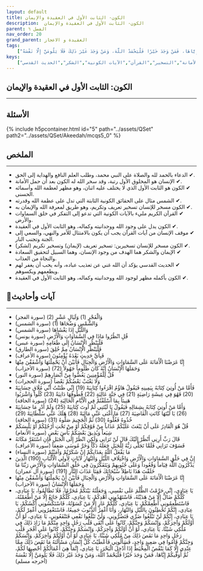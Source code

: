```yaml
---
layout: default
title: الكون- الثابت الأول في العقيدة والإيمان
description:  الكون- الثابت الأول في العقيدة والإيمان
parent: الفصل ٦
nav_order: 20
grand_parent: العقيدة و الاعجاز
tags: 
    ["وَالْفَجْرِ (1) وَلَيَالٍ عَشْرٍ (2)","وَالشَّمْسِ وَضُحَاهَا (1)","وَاللَّيْلِ إِذَا يَغْشَاهَا","قُلِ انْظُرُوا مَاذَا فِي السَّمَاوَاتِ وَالْأَرْضِ","فَلْيَنْظُرِ الْإِنْسَانُ إِلَى طَعَامِهِ","فَلْيَنْظُرِ الْإِنْسَانُ مِمَّ خُلِقَ","فَبِأَيِّ حَدِيثٍ بَعْدَهُ يُؤْمِنُونَ","إِنَّا عَرَضْنَا الْأَمَانَةَ عَلَى السَّمَاوَاتِ وَالْأَرْضِ وَالْجِبَالِ فَأَبَيْنَ أَنْ يَحْمِلْنَهَا وَأَشْفَقْنَ مِنْهَا وَحَمَلَهَا الْإِنْسَانُ إِنَّهُ كَانَ ظَلُوماً جَهُولاً (72)","قُلْ لِلْمُؤْمِنِينَ يَغُضُّوا مِنْ أَبْصَارِهِمْ","وَلَا يَغْتَبْ بَعْضُكُمْ بَعْضاً","فَأَمَّا مَنْ أُوتِيَ كِتَابَهُ بِيَمِينِهِ فَيَقُولُ هَاؤُمُ اقْرَءُوا كِتَابِيَهْ (19) إِنِّي ظَنَنْتُ أَنِّي مُلَاقٍ حِسَابِيَهْ (20) فَهُوَ فِي عِيشَةٍ رَاضِيَةٍ (21) فِي جَنَّةٍ عَالِيَةٍ (22) قُطُوفُهَا دَانِيَةٌ (23) كُلُوا وَاشْرَبُوا هَنِيئاً بِمَا أَسْلَفْتُمْ فِي الْأَيَّامِ الْخَالِيَةِ (24)","وَأَمَّا مَنْ أُوتِيَ كِتَابَهُ بِشِمَالِهِ فَيَقُولُ يَا لَيْتَنِي لَمْ أُوتَ كِتَابِيَهْ (25) وَلَمْ أَدْرِ مَا حِسَابِيَهْ (26) يَا لَيْتَهَا كَانَتِ الْقَاضِيَةَ (27) مَا أَغْنَى عَنِّي مَالِيَهْ (28) هَلَكَ عَنِّي سُلْطَانِيَهْ (29) خُذُوهُ فَغُلُّوهُ (30) ثُمَّ الْجَحِيمَ صَلُّوهُ (31)","قُلْ هُوَ الْقَادِرُ عَلَى أَنْ يَبْعَثَ عَلَيْكُمْ عَذَاباً مِنْ فَوْقِكُمْ أَوْ مِنْ تَحْتِ أَرْجُلِكُمْ أَوْ يَلْبِسَكُمْ شِيَعاً وَيُذِيقَ بَعْضَكُمْ بَأْسَ بَعْضٍ","قَالَ رَبِّ أَرِنِي أَنْظُرْ إِلَيْكَ قَالَ لَنْ تَرَانِي وَلَكِنِ انْظُرْ إِلَى الْجَبَلِ فَإِنِ اسْتَقَرَّ مَكَانَهُ فَسَوْفَ تَرَانِي فَلَمَّا تَجَلَّى رَبُّهُ لِلْجَبَلِ جَعَلَهُ دَكّاً وَخَرَّ مُوسَى صَعِقاً","مَا يَفْعَلُ اللَّهُ بِعَذَابِكُمْ إِنْ شَكَرْتُمْ وَآمَنْتُمْ","إِنَّ فِي خَلْقِ السَّمَاوَاتِ وَالْأَرْضِ وَاخْتِلَافِ اللَّيْلِ وَالنَّهَارِ لَآيَاتٍ لِأُولِي الْأَلْبَابِ (190) الَّذِينَ يَذْكُرُونَ اللَّهَ قِيَاماً وَقُعُوداً وَعَلَى جُنُوبِهِمْ وَيَتَفَكَّرُونَ فِي خَلْقِ السَّمَاوَاتِ وَالْأَرْضِ رَبَّنَا مَا خَلَقْتَ هَذَا بَاطِلاً سُبْحَانَكَ فَقِنَا عَذَابَ النَّارِ (191)","إِنَّا عَرَضْنَا الْأَمَانَةَ عَلَى السَّمَاوَاتِ وَالْأَرْضِ وَالْجِبَالِ فَأَبَيْنَ أَنْ يَحْمِلْنَهَا وَأَشْفَقْنَ مِنْهَا وَحَمَلَهَا الْإِنْسَانُ","يَا عِبَادِي، إِنِّي حَرَّمْتُ الظُّلْمَ عَلَى نَفْسِي، وَجَعَلْتُهُ بَيْنَكُمْ مُحَرَّمًا، فَلَا تَظَالَمُوا، يَا عِبَادِي، كُلُّكُمْ ضَالٌّ إِلَّا مَنْ هَدَيْتُهُ، فَاسْتَهْدُونِي أَهْدِكُمْ، يَا عِبَادِي، كُلُّكُمْ جَائِعٌ إِلَّا مَنْ أَطْعَمْتُهُ، فَاسْتَطْعِمُونِي أُطْعِمْكُمْ، يَا عِبَادِي، كُلُّكُمْ عَارٍ إِلَّا مَنْ كَسَوْتُهُ، فَاسْتَكْسُونِي أَكْسُكُمْ، يَا عِبَادِي، إِنَّكُمْ تُخْطِئُونَ بِاللَّيْلِ وَالنَّهَارِ، وَأَنَا أَغْفِرُ الذُّنُوبَ جَمِيعًا، فَاسْتَغْفِرُونِي أَغْفِرْ لَكُمْ، يَا عِبَادِي، إِنَّكُمْ لَنْ تَبْلُغُوا ضَرِّي فَتَضُرُّونِي، وَلَنْ تَبْلُغُوا نَفْعِي فَتَنْفَعُونِي، يَا عِبَادِي، لَوْ أَنَّ أَوَّلَكُمْ وَآخِرَكُمْ، وَإِنْسَكُمْ وَجِنَّكُمْ، كَانُوا عَلَى أَتْقَى قَلْبِ رَجُلٍ وَاحِدٍ مِنْكُمْ مَا زَادَ ذَلِكَ فِي مُلْكِي شَيْئًا، يَا عِبَادِي، لَوْ أَنَّ أَوَّلَكُمْ وَآخِرَكُمْ، وَإِنْسَكُمْ وَجِنَّكُمْ، كَانُوا عَلَى أَفْجَرِ قَلْبِ رَجُلٍ وَاحِدٍ مَا نَقَصَ ذَلِكَ مِنْ مُلْكِي شَيْئًا، يَا عِبَادِي لَوْ أَنَّ أَوَّلَكُمْ وَآخِرَكُمْ، وَإِنْسَكُمْ وَجِنَّكُمْ قَامُوا فِي صَعِيدٍ وَاحِدٍ، فَسَأَلُونِي فَأَعْطَيْتُ كُلَّ إِنْسَانٍ مَسْأَلَتَهُ مَا نَقَصَ ذَلِكَ مِمَّا عِنْدِي إِلَّا كَمَا يَنْقُصُ الْمِخْيَطُ إِذَا أُدْخِلَ الْبَحْرَ، يَا عِبَادِي، إِنَّمَا هِيَ أَعْمَالُكُمْ أُحْصِيهَا لَكُمْ، ثُمَّ أُوَفِّيكُمْ إِيَّاهَا، فَمَنْ وَجَدَ خَيْرًا فَلْيَحْمَدْ اللَّهَ، وَمَنْ وَجَدَ غَيْرَ ذَلِكَ فَلَا يَلُومَنَّ إِلَّا نَفْسَهُ"]
keys:
    ["الكون","الإيمان","التفكر","الشمس","الأمانة","التسخير","القرآن","الآيات الكونية","الشكر","الحديث القدسي"]
---
```

## ‏الكون: الثابت الأول في العقيدة والإيمان
***
## الأسئلة 
{% include h5pcontainer.html id="5" path="../assets/QSet" path2="../assets/QSet/Akeedah/mcqs5_0" %}
## الملخص
***
- ‏✔ الدعاء بالحمد لله والصلاة على النبي محمد، وطلب العلم النافع والهداية إلى الحق. 
- ‏✔ الإنسان هو المخلوق الأول رتبة، وقد سخر الله له الكون بعد أن حمل الأمانة. 
- ‏✔ الكون هو الثابت الأول الذي لا يختلف عليه اثنان، وهو مظهر لعظمة الله وأسمائه الحسنى. 
- ‏✔ الشمس مثال على الحقائق الكونية الثابتة التي تدل على عظمة الله وقدرته. 
- ‏✔ الكون مسخر للإنسان تسخير تعريف وتكريم، وهو طريق لمعرفة الله والإيمان به. 
- ‏✔ القرآن الكريم مليء بالآيات الكونية التي تدعو إلى التفكر في خلق السماوات والأرض. 
- ‏✔ الكون يدل على وجود الله ووحدانيته وكماله، وهو الثابت الأول في العقيدة. 
- ‏✔ موقف الإنسان من آيات القرآن يجب أن يكون بالامتثال للأمر والنهي، والسعي إلى الجنة وتجنب النار. 
- ‏✔ الكون مسخر للإنسان تسخيرين: تسخير تعريف (لإيمان) وتسخير تكريم (لشكر). 
- ‏✔ الإيمان والشكر هما الهدف من وجود الإنسان، وهما السبيل لتحقيق السعادة والنجاة من العذاب. 
- ‏✔ الحديث القدسي يؤكد أن الله غني عن تعذيب عباده، وأنه يحب أن يغفر لهم ويطعمهم ويكسوهم. 
- ‏✔ الكون بأكمله مظهر لوجود الله ووحدانيته وكماله، وهو الثابت الأول في العقيدة. 

## 📜آيات وأحاديث
***
- ‏وَالْفَجْرِ (1) وَلَيَالٍ عَشْرٍ (2) (سورة الفجر)
- ‏وَالشَّمْسِ وَضُحَاهَا (1) (سورة الشمس)
- ‏وَاللَّيْلِ إِذَا يَغْشَاهَا (سورة الشمس)
- ‏قُلِ انْظُرُوا مَاذَا فِي السَّمَاوَاتِ وَالْأَرْضِ (سورة يونس)
- ‏فَلْيَنْظُرِ الْإِنْسَانُ إِلَى طَعَامِهِ (سورة عبس)
- ‏فَلْيَنْظُرِ الْإِنْسَانُ مِمَّ خُلِقَ (سورة الطارق)
- ‏فَبِأَيِّ حَدِيثٍ بَعْدَهُ يُؤْمِنُونَ (سورة الأعراف)
- ‏إِنَّا عَرَضْنَا الْأَمَانَةَ عَلَى السَّمَاوَاتِ وَالْأَرْضِ وَالْجِبَالِ فَأَبَيْنَ أَنْ يَحْمِلْنَهَا وَأَشْفَقْنَ مِنْهَا وَحَمَلَهَا الْإِنْسَانُ إِنَّهُ كَانَ ظَلُوماً جَهُولاً (72) (سورة الأحزاب)
- ‏قُلْ لِلْمُؤْمِنِينَ يَغُضُّوا مِنْ أَبْصَارِهِمْ (سورة النور)
- ‏وَلَا يَغْتَبْ بَعْضُكُمْ بَعْضاً (سورة الحجرات)
- ‏فَأَمَّا مَنْ أُوتِيَ كِتَابَهُ بِيَمِينِهِ فَيَقُولُ هَاؤُمُ اقْرَءُوا كِتَابِيَهْ (19) إِنِّي ظَنَنْتُ أَنِّي مُلَاقٍ حِسَابِيَهْ (20) فَهُوَ فِي عِيشَةٍ رَاضِيَةٍ (21) فِي جَنَّةٍ عَالِيَةٍ (22) قُطُوفُهَا دَانِيَةٌ (23) كُلُوا وَاشْرَبُوا هَنِيئاً بِمَا أَسْلَفْتُمْ فِي الْأَيَّامِ الْخَالِيَةِ (24) (سورة الحاقة)
- ‏وَأَمَّا مَنْ أُوتِيَ كِتَابَهُ بِشِمَالِهِ فَيَقُولُ يَا لَيْتَنِي لَمْ أُوتَ كِتَابِيَهْ (25) وَلَمْ أَدْرِ مَا حِسَابِيَهْ (26) يَا لَيْتَهَا كَانَتِ الْقَاضِيَةَ (27) مَا أَغْنَى عَنِّي مَالِيَهْ (28) هَلَكَ عَنِّي سُلْطَانِيَهْ (29) خُذُوهُ فَغُلُّوهُ (30) ثُمَّ الْجَحِيمَ صَلُّوهُ (31) (سورة الحاقة)
- ‏قُلْ هُوَ الْقَادِرُ عَلَى أَنْ يَبْعَثَ عَلَيْكُمْ عَذَاباً مِنْ فَوْقِكُمْ أَوْ مِنْ تَحْتِ أَرْجُلِكُمْ أَوْ يَلْبِسَكُمْ شِيَعاً وَيُذِيقَ بَعْضَكُمْ بَأْسَ بَعْضٍ (سورة الأنعام)
- ‏قَالَ رَبِّ أَرِنِي أَنْظُرْ إِلَيْكَ قَالَ لَنْ تَرَانِي وَلَكِنِ انْظُرْ إِلَى الْجَبَلِ فَإِنِ اسْتَقَرَّ مَكَانَهُ فَسَوْفَ تَرَانِي فَلَمَّا تَجَلَّى رَبُّهُ لِلْجَبَلِ جَعَلَهُ دَكّاً وَخَرَّ مُوسَى صَعِقاً (سورة الأعراف)
- ‏مَا يَفْعَلُ اللَّهُ بِعَذَابِكُمْ إِنْ شَكَرْتُمْ وَآمَنْتُمْ (سورة النساء)
- ‏إِنَّ فِي خَلْقِ السَّمَاوَاتِ وَالْأَرْضِ وَاخْتِلَافِ اللَّيْلِ وَالنَّهَارِ لَآيَاتٍ لِأُولِي الْأَلْبَابِ (190) الَّذِينَ يَذْكُرُونَ اللَّهَ قِيَاماً وَقُعُوداً وَعَلَى جُنُوبِهِمْ وَيَتَفَكَّرُونَ فِي خَلْقِ السَّمَاوَاتِ وَالْأَرْضِ رَبَّنَا مَا خَلَقْتَ هَذَا بَاطِلاً سُبْحَانَكَ فَقِنَا عَذَابَ النَّارِ (191) (سورة آل عمران)
- ‏إِنَّا عَرَضْنَا الْأَمَانَةَ عَلَى السَّمَاوَاتِ وَالْأَرْضِ وَالْجِبَالِ فَأَبَيْنَ أَنْ يَحْمِلْنَهَا وَأَشْفَقْنَ مِنْهَا وَحَمَلَهَا الْإِنْسَانُ (سورة الأحزاب)
- ‏يَا عِبَادِي، إِنِّي حَرَّمْتُ الظُّلْمَ عَلَى نَفْسِي، وَجَعَلْتُهُ بَيْنَكُمْ مُحَرَّمًا، فَلَا تَظَالَمُوا، يَا عِبَادِي، كُلُّكُمْ ضَالٌّ إِلَّا مَنْ هَدَيْتُهُ، فَاسْتَهْدُونِي أَهْدِكُمْ، يَا عِبَادِي، كُلُّكُمْ جَائِعٌ إِلَّا مَنْ أَطْعَمْتُهُ، فَاسْتَطْعِمُونِي أُطْعِمْكُمْ، يَا عِبَادِي، كُلُّكُمْ عَارٍ إِلَّا مَنْ كَسَوْتُهُ، فَاسْتَكْسُونِي أَكْسُكُمْ، يَا عِبَادِي، إِنَّكُمْ تُخْطِئُونَ بِاللَّيْلِ وَالنَّهَارِ، وَأَنَا أَغْفِرُ الذُّنُوبَ جَمِيعًا، فَاسْتَغْفِرُونِي أَغْفِرْ لَكُمْ، يَا عِبَادِي، إِنَّكُمْ لَنْ تَبْلُغُوا ضَرِّي فَتَضُرُّونِي، وَلَنْ تَبْلُغُوا نَفْعِي فَتَنْفَعُونِي، يَا عِبَادِي، لَوْ أَنَّ أَوَّلَكُمْ وَآخِرَكُمْ، وَإِنْسَكُمْ وَجِنَّكُمْ، كَانُوا عَلَى أَتْقَى قَلْبِ رَجُلٍ وَاحِدٍ مِنْكُمْ مَا زَادَ ذَلِكَ فِي مُلْكِي شَيْئًا، يَا عِبَادِي، لَوْ أَنَّ أَوَّلَكُمْ وَآخِرَكُمْ، وَإِنْسَكُمْ وَجِنَّكُمْ، كَانُوا عَلَى أَفْجَرِ قَلْبِ رَجُلٍ وَاحِدٍ مَا نَقَصَ ذَلِكَ مِنْ مُلْكِي شَيْئًا، يَا عِبَادِي لَوْ أَنَّ أَوَّلَكُمْ وَآخِرَكُمْ، وَإِنْسَكُمْ وَجِنَّكُمْ قَامُوا فِي صَعِيدٍ وَاحِدٍ، فَسَأَلُونِي فَأَعْطَيْتُ كُلَّ إِنْسَانٍ مَسْأَلَتَهُ مَا نَقَصَ ذَلِكَ مِمَّا عِنْدِي إِلَّا كَمَا يَنْقُصُ الْمِخْيَطُ إِذَا أُدْخِلَ الْبَحْرَ، يَا عِبَادِي، إِنَّمَا هِيَ أَعْمَالُكُمْ أُحْصِيهَا لَكُمْ، ثُمَّ أُوَفِّيكُمْ إِيَّاهَا، فَمَنْ وَجَدَ خَيْرًا فَلْيَحْمَدْ اللَّهَ، وَمَنْ وَجَدَ غَيْرَ ذَلِكَ فَلَا يَلُومَنَّ إِلَّا نَفْسَهُ (أخرجه مسلم)

